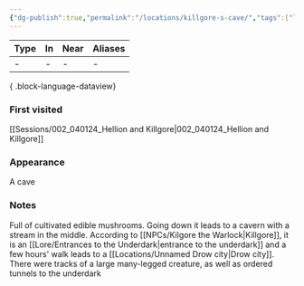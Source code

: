 ```yaml
---
{"dg-publish":true,"permalink":"/locations/killgore-s-cave/","tags":["location"],"dgShowBacklinks":true,"dgShowLocalGraph":true,"noteIcon":"location","created":"2024-01-05T18:52:00.592+01:00","updated":"2024-01-18T10:46:20.749+01:00"}
---
```


| Type | In | Near | Aliases |
| ---- | -- | ---- | ------- |
| \-   | \- | \-   | \-      |

{ .block-language-dataview}
### First visited
[[Sessions/002_040124_Hellion and Killgore\|002_040124_Hellion and Killgore]]
### Appearance
A cave
### Notes
Full of  cultivated edible mushrooms. Going down it leads to a cavern with a stream in the middle. According to [[NPCs/Kilgore the Warlock\|Killgore]], it is an [[Lore/Entrances to the Underdark\|entrance to the underdark]] and a few hours' walk leads to a [[Locations/Unnamed Drow city\|Drow city]]. There were tracks of a large many-legged creature, as well as ordered tunnels to the underdark